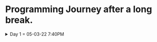 # Programming Journey after a long break.
<details>
  <summary>Day 1 = 05-03-22 7:40PM</summary>
  
  ## Thoughts and What i did
  - I start again from html to remember the things that i've learned a long ago. it is so hard to be back at programming since whenever i started studying i immediately feel sleepy and exhausted and it is maybe the result of me taking a break and have no motivation to study.

  - I still remember a lot of things but i feel i do really need to review all of those things from the start and im willing to learn web 
  development again even though i still don't know what programming field/career should i focus on.

  #### What i learned/review
  
  <details>
    <summary>HTML notes</summary>
    * ```<DOCTYPE html>```  = what version of HTML is being used.
    * ```<html></html>```   = root element of the document.
    * ```<head></head>```   = the info's or data that is about the document and is not seen by the user's.
    * ```<body></body>```   = contains all the documents data that is seen by the user.
    * ```<title></title>``` = the title or name that is shown on the webpage tab bar.
    * ```<h1>,<h2>,<h3>,<h4>,<h5>,<h6>```  = headings of the html.
    * ```<a></a>```         = links to things on current page or outside the document

    ### Attributes
    * href
    * src
  </details
  
  <details>
    <summary>CSS notes</summary>
    * Properties = what we want to change. Ex: **color, font-size or weight**
    * Values     = what we want that property to set to.  Ex: ```font-size: 20px```
  </details>
